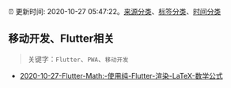 :alarm_clock: 更新时间: 2020-10-27 05:47:22。[来源分类](../README.md)、[标签分类](../TAGS.md)、[时间分类](../TIMELINE.md)

## 移动开发、Flutter相关


> 关键字：`Flutter`、`PWA`、`移动开发`



- [2020-10-27-Flutter-Math:-使用纯-Flutter-渲染-LaTeX-数学公式](https://www.v2ex.com/t/719001) 